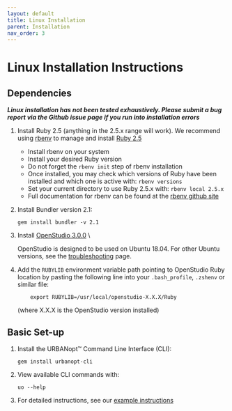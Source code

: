 ```yaml
---
layout: default
title: Linux Installation
parent: Installation
nav_order: 3
---
```


# Linux Installation Instructions

## Dependencies

**_Linux installation has not been tested exhaustively. Please submit a bug report via the Github issue page if you run into installation errors_**

1. Install Ruby 2.5 (anything in the 2.5.x range will work).  We recommend using [rbenv](https://github.com/rbenv/rbenv#installation) to manage and install [Ruby 2.5](https://github.com/rbenv/rbenv#installing-ruby-versions)
    - Install rbenv on your system
    - Install your desired Ruby version
    - Do not forget the `rbenv init` step of rbenv installation
    - Once installed, you may check which versions of Ruby have been installed and which one is active with: `rbenv versions`
    - Set your current directory to use Ruby 2.5.x with: `rbenv local 2.5.x`
    - Full documentation for rbenv can be found at the [rbenv github site](https://github.com/rbenv/rbenv#command-reference)
 
1. Install Bundler version 2.1:

	```terminal
	gem install bundler -v 2.1
	```

1. Install [OpenStudio 3.0.0](https://github.com/NREL/OpenStudio/releases/tag/v3.0.0) \

	OpenStudio is designed to be used on Ubuntu 18.04. For other Ubuntu versions, see the [troubleshooting](troubleshooting.md) page.

1. Add the `RUBYLIB` environment variable path pointing to OpenStudio Ruby location by pasting the following line into your `.bash_profile`, `.zshenv` or similar file: 

	```terminal
		export RUBYLIB=/usr/local/openstudio-X.X.X/Ruby
	```

	(where X.X.X is the OpenStudio version installed)

## Basic Set-up

1. Install the URBANopt™ Command Line Interface (CLI):

    ```terminal
    gem install urbanopt-cli
    ```

1. View available CLI commands with:

    ```terminal
    uo --help
    ```

1. For detailed instructions, see our [example instructions](../usage/run_project.md)
